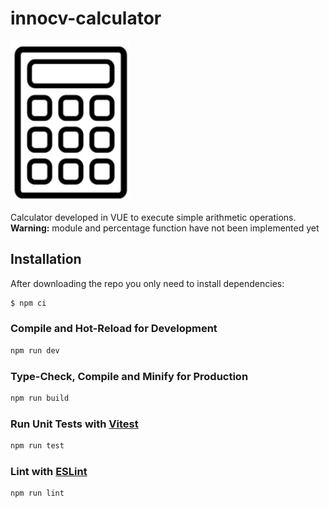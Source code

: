 # innocv-calculator

<img src="calculator.png" alt="calculator icon" width="192" width="192"/>

Calculator developed in VUE to execute simple arithmetic operations.
<b>Warning:</b> module and percentage function have not been implemented yet

## Installation

After downloading the repo you only need to install dependencies:

```bash
$ npm ci
```

### Compile and Hot-Reload for Development

```sh
npm run dev
```

### Type-Check, Compile and Minify for Production

```sh
npm run build
```

### Run Unit Tests with [Vitest](https://vitest.dev/)

```sh
npm run test
```

### Lint with [ESLint](https://eslint.org/)

```sh
npm run lint
```
